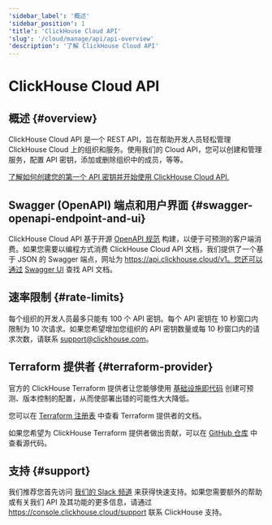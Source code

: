 ```yaml
---
'sidebar_label': '概述'
'sidebar_position': 1
'title': 'ClickHouse Cloud API'
'slug': '/cloud/manage/api/api-overview'
'description': '了解 ClickHouse Cloud API'
---
```



# ClickHouse Cloud API

## 概述 {#overview}

ClickHouse Cloud API 是一个 REST API，旨在帮助开发人员轻松管理 ClickHouse Cloud 上的组织和服务。使用我们的 Cloud API，您可以创建和管理服务，配置 API 密钥，添加或删除组织中的成员，等等。

[了解如何创建您的第一个 API 密钥并开始使用 ClickHouse Cloud API.](/cloud/manage/openapi.md)

## Swagger (OpenAPI) 端点和用户界面 {#swagger-openapi-endpoint-and-ui}

ClickHouse Cloud API 基于开源 [OpenAPI 规范](https://www.openapis.org/) 构建，以便于可预测的客户端消费。如果您需要以编程方式消费 ClickHouse Cloud API 文档，我们提供了一个基于 JSON 的 Swagger 端点，网址为 https://api.clickhouse.cloud/v1。您还可以通过 [Swagger UI](https://clickhouse.com/docs/cloud/manage/api/swagger) 查找 API 文档。

## 速率限制 {#rate-limits}

每个组织的开发人员最多只能有 100 个 API 密钥。每个 API 密钥在 10 秒窗口内限制为 10 次请求。如果您希望增加您组织的 API 密钥数量或每 10 秒窗口内的请求次数，请联系 support@clickhouse.com。

## Terraform 提供者 {#terraform-provider}

官方的 ClickHouse Terraform 提供者让您能够使用 [基础设施即代码](https://www.redhat.com/en/topics/automation/what-is-infrastructure-as-code-iac) 创建可预测、版本控制的配置，从而使部署出错的可能性大大降低。

您可以在 [Terraform 注册表](https://registry.terraform.io/providers/ClickHouse/clickhouse/latest/docs) 中查看 Terraform 提供者的文档。

如果您希望为 ClickHouse Terraform 提供者做出贡献，可以在 [GitHub 仓库](https://github.com/ClickHouse/terraform-provider-clickhouse) 中查看源代码。

## 支持 {#support}

我们推荐您首先访问 [我们的 Slack 频道](https://clickhouse.com/slack) 来获得快速支持。如果您需要额外的帮助或有关我们 API 及其功能的更多信息，请通过 https://console.clickhouse.cloud/support 联系 ClickHouse 支持。

